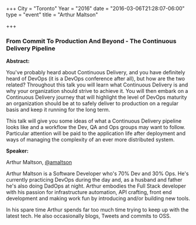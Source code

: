 +++
City = "Toronto"
Year = "2016"
date = "2016-03-06T21:28:07-06:00"
type = "event"
title = "Arthur Maltson"

+++

### From Commit To Production And Beyond - The Continuous Delivery Pipeline

**Abstract:**

You've probably heard about Continuous Delivery, and you have definitely heard of DevOps (it is a DevOps conference after all), but how are the two related? Throughout this talk you will learn what Continuous Delivery is and why your organization should strive to achieve it. You will then embark on a Continuous Delivery journey that will highlight the level of DevOps maturity an organization should be at to safely deliver to production on a regular basis and keep it running for the long term.

This talk will give you some ideas of what a Continuous Delivery pipeline looks like and a workflow the Dev, QA and Ops groups may want to follow. Particular attention will be paid to the application life after deployment and ways of managing the complexity of an ever more distributed system.

**Speaker:**

Arthur Maltson, <a href="https://twitter.com/amaltson" target="_blank">@amaltson</a> 

Arthur Maltson is a Software Developer who's 70% Dev and 30% Ops. He's currently practicing DevOps during the day and, as a husband and father he's also doing DadOps at night. Arthur embodies the Full Stack developer with his passion for infrastructure automation, API crafting, front end development and making work fun by introducing and/or building new tools.

In his spare time Arthur spends far too much time trying to keep up with the latest tech. He also occasionally blogs, Tweets and commits to OSS.